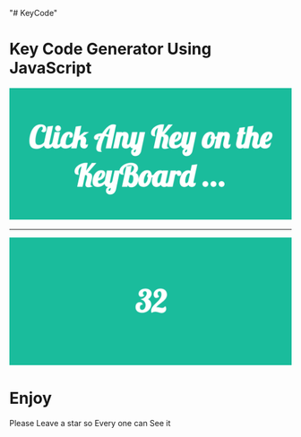 "# KeyCode" 
<h1> Key Code Generator Using JavaScript </h1>
<img src="/dist/pic1.png"/>
<hr>
<img src="/dist/pic2.png"/>

<h1>Enjoy </h1>

<p>Please Leave a star so Every one can See it </p>      
